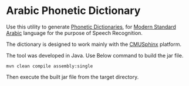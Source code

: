 # Arabic Phonetic Dictionary

Use this utility to generate [Phonetic Dictionaries](https://cmusphinx.github.io/wiki/tutorialdict/), for [Modern Standard Arabic](https://en.wikipedia.org/wiki/Modern_Standard_Arabic) language for the purpose of Speech Recognition.

The dictionary is designed to work mainly with the [CMUSphinx](https://cmusphinx.github.io/) platform.


The tool was developed in Java. Use Below command to build the jar file.

```
mvn clean compile assembly:single
```

Then execute the built jar file from the target directory.